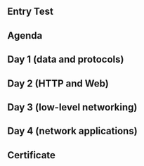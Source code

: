 

Entry Test
----------




Agenda
------

Day 1 (data and protocols)
--------------------------

Day 2 (HTTP and Web)
--------------------

Day 3 (low-level networking)
----------------------------

Day 4 (network applications)
----------------------------




Certificate
-----------



